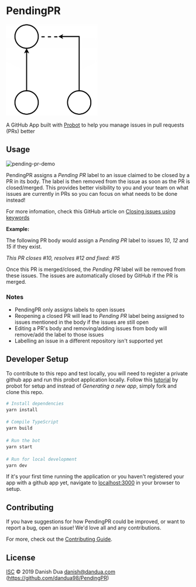 # PendingPR

<img alt="PendingPR logo" src="https://raw.githubusercontent.com/dandua98/PendingPR/master/docs/resources/logo.png" width="250">

A GitHub App built with [Probot](https://github.com/probot/probot) to help you manage issues in pull requests (PRs) better

## Usage

![pending-pr-demo](https://raw.githubusercontent.com/dandua98/PendingPR/master/docs/resources/pending-pr-demo.gif)

PendingPR assigns a _Pending PR_ label to an issue claimed to be closed by a PR in its
body. The label is then removed from the issue as soon as the PR is closed/merged. This
provides better visibility to you and your team on what issues are currently in PRs so you can focus
on what needs to be done instead!

For more infomation, check this GitHub article on [Closing issues using keywords](https://help.github.com/en/articles/closing-issues-using-keywords)

**Example:**

The following PR body would assign a _Pending PR_ label to issues _10_, _12_ and _15_ if they exist.

_This PR closes #10, resolves #12 and fixed: #15_

Once this PR is merged/closed, the _Pending PR_ label will be removed from these issues. The issues
are automatically closed by GitHub if the PR is merged.

### Notes

- PendingPR only assigns labels to open issues
- Reopening a closed PR will lead to _Pending PR_ label being assigned to issues mentioned in the
  body if the issues are still open
- Editing a PR's body and removing/adding issues from body will remove/add the label to
  those issues
- Labelling an issue in a different repository isn't supported yet

## Developer Setup

To contribute to this repo and test locally, you will need to register a private github app and run
this probot application locally. Follow this [tutorial](https://probot.github.io/docs/development/) by
probot for setup and instead of _Generating a new app_, simply fork and clone this repo.

```sh
# Install dependencies
yarn install

# Compile TypeScript
yarn build

# Run the bot
yarn start

# Run for local development
yarn dev
```

If it's your first time running the application or you haven't registered your app with a github app
yet, navigate to [localhost:3000](http://localhost:3000) in your browser to setup.

## Contributing

If you have suggestions for how PendingPR could be improved, or want to report a bug, open an issue! We'd love all and any contributions.

For more, check out the [Contributing Guide](CONTRIBUTING.md).

## License

[ISC](https://github.com/dandua98/PendingPR/blob/master/LICENSE) © 2019 Danish Dua <danish@dandua.com> (https://github.com/dandua98/PendingPR)
